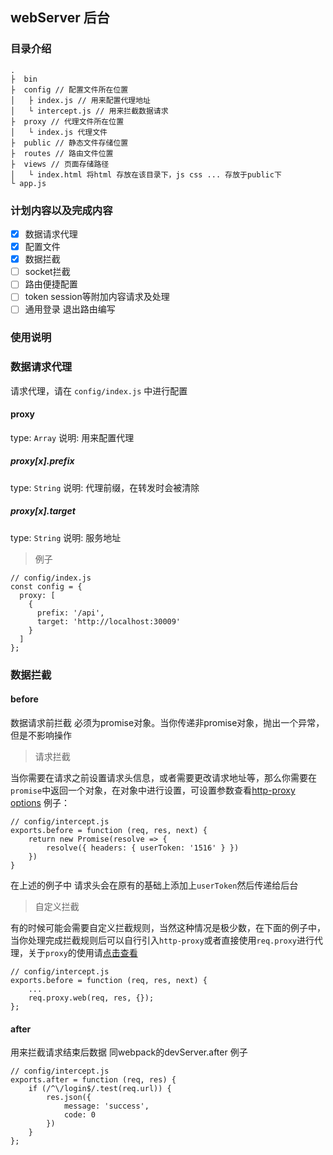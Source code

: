 ## webServer 后台

### 目录介绍
```
.
├  bin
├  config // 配置文件所在位置
│   ├ index.js // 用来配置代理地址
│   └ intercept.js // 用来拦截数据请求
├  proxy // 代理文件所在位置
│   └ index.js 代理文件
├  public // 静态文件存储位置
├  routes // 路由文件位置
├  views // 页面存储路径
│   └ index.html 将html 存放在该目录下，js css ... 存放于public下
└ app.js
```
### 计划内容以及完成内容
- [x] 数据请求代理
- [x] 配置文件
- [x] 数据拦截
- [ ] socket拦截
- [ ] 路由便捷配置
- [ ] token session等附加内容请求及处理
- [ ] 通用登录 退出路由编写

### 使用说明

### 数据请求代理

请求代理，请在 `config/index.js` 中进行配置
#### proxy
type: `Array`
说明: 用来配置代理

##### proxy[x].prefix
type: `String`
说明: 代理前缀，在转发时会被清除

##### proxy[x].target
type: `String`
说明: 服务地址

> 例子

```
// config/index.js
const config = {
  proxy: [
    {
      prefix: '/api',
      target: 'http://localhost:30009'
    }
  ]
};
```

### 数据拦截

#### before
数据请求前拦截 必须为promise对象。当你传递非promise对象，抛出一个异常，但是不影响操作

> 请求拦截

当你需要在请求之前设置请求头信息，或者需要更改请求地址等，那么你需要在`promise`中返回一个对象，在对象中进行设置，可设置参数查看[http-proxy options](https://github.com/nodejitsu/node-http-proxy#options)
例子：
```
// config/intercept.js
exports.before = function (req, res, next) {
	return new Promise(resolve => {
		resolve({ headers: { userToken: '1516' } })
	})
}
```
在上述的例子中 请求头会在原有的基础上添加上`userToken`然后传递给后台

> 自定义拦截

有的时候可能会需要自定义拦截规则，当然这种情况是极少数，在下面的例子中，当你处理完成拦截规则后可以自行引入`http-proxy`或者直接使用`req.proxy`进行代理，关于`proxy`的使用请[点击查看](https://github.com/nodejitsu/node-http-proxy)
```
// config/intercept.js
exports.before = function (req, res, next) {
	...
	req.proxy.web(req, res, {});
};
```

#### after
用来拦截请求结束后数据 同webpack的devServer.after
例子
```
// config/intercept.js
exports.after = function (req, res) {
	if (/^\/login$/.test(req.url)) {
		res.json({
			message: 'success',
			code: 0
		})
	}
};
```
